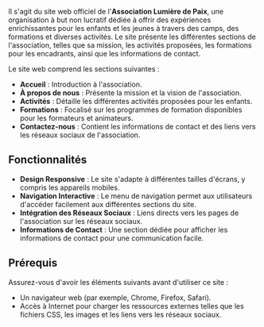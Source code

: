 Il s'agit du site web officiel de l'**Association Lumière de Paix**, une organisation à but non lucratif dédiée à offrir des expériences enrichissantes pour les enfants et les jeunes à travers des camps, des formations et diverses activités. Le site présente les différentes sections de l'association, telles que sa mission, les activités proposées, les formations pour les encadrants, ainsi que les informations de contact.

Le site web comprend les sections suivantes :
- **Accueil** : Introduction à l'association.
- **À propos de nous** : Présente la mission et la vision de l'association.
- **Activités** : Détaille les différentes activités proposées pour les enfants.
- **Formations** : Focalisé sur les programmes de formation disponibles pour les formateurs et animateurs.
- **Contactez-nous** : Contient les informations de contact et des liens vers les réseaux sociaux de l'association.

## Fonctionnalités

- **Design Responsive** : Le site s'adapte à différentes tailles d'écrans, y compris les appareils mobiles.
- **Navigation Interactive** : Le menu de navigation permet aux utilisateurs d'accéder facilement aux différentes sections du site.
- **Intégration des Réseaux Sociaux** : Liens directs vers les pages de l'association sur les réseaux sociaux.
- **Informations de Contact** : Une section dédiée pour afficher les informations de contact pour une communication facile.

## Prérequis

Assurez-vous d'avoir les éléments suivants avant d'utiliser ce site :

- Un navigateur web (par exemple, Chrome, Firefox, Safari).
- Accès à Internet pour charger les ressources externes telles que les fichiers CSS, les images et les liens vers les réseaux sociaux.
